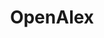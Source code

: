 ---
description: OpenAlex is a free and open catalog of the world's scholarly papers,
  researchers, journals, and institutions — along with all the ways they're connected
  to one another.  It is maintained by the non-profit OurResearch.
last_edit: Thu, 03 Feb 2022 19:25:08 GMT
location: https://docs.openalex.org/download-snapshot
shortname: openalex
title: OpenAlex
uuid: ade8e030-cc95-4ea8-a52b-4063688bd02e
---